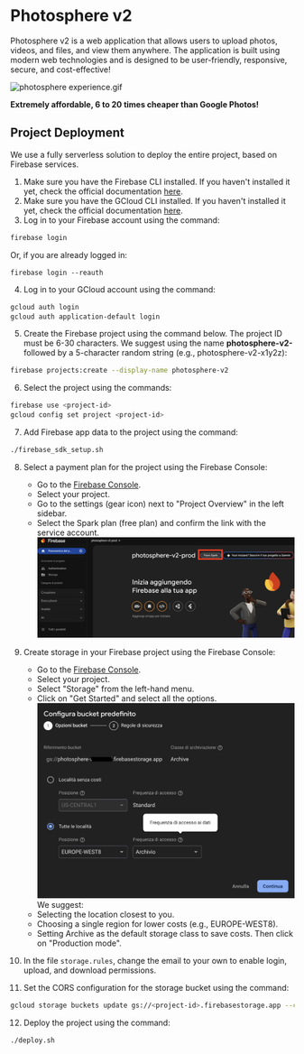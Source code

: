 # Photosphere v2

Photosphere v2 is a web application that allows users to upload photos, videos, and files, and view them anywhere. 
The application is built using modern web technologies and is designed to be user-friendly, responsive, secure, and cost-effective!

![photosphere experience.gif](doc/photosphere%20experience.gif)

**Extremely affordable, 6 to 20 times cheaper than Google Photos!**

## Project Deployment
We use a fully serverless solution to deploy the entire project, based on Firebase services.
1. Make sure you have the Firebase CLI installed. If you haven't installed it yet, check the official documentation [here](https://firebase.google.com/docs/cli#install_the_firebase_cli).
2. Make sure you have the GCloud CLI installed. If you haven't installed it yet, check the official documentation [here](https://cloud.google.com/sdk/docs/install).
3. Log in to your Firebase account using the command:
```sh
firebase login
```
Or, if you are already logged in:
```
firebase login --reauth
```

4. Log in to your GCloud account using the command:
```sh
gcloud auth login
gcloud auth application-default login
```

5. Create the Firebase project using the command below. 
The project ID must be 6-30 characters. 
We suggest using the name **photosphere-v2-** followed by a 5-character random string (e.g., photosphere-v2-x1y2z):
```sh
firebase projects:create --display-name photosphere-v2
```

6. Select the project using the commands:
```sh
firebase use <project-id>
gcloud config set project <project-id>
```

7. Add Firebase app data to the project using the command:
```bash
./firebase_sdk_setup.sh
```

8. Select a payment plan for the project using the Firebase Console:
    * Go to the [Firebase Console](https://console.firebase.google.com/).
    * Select your project.
    * Go to the settings (gear icon) next to "Project Overview" in the left sidebar.
    * Select the Spark plan (free plan) and confirm the link with the service account.
![link_billing_account.png](doc/assets/link_billing_account.png)

9. Create storage in your Firebase project using the Firebase Console:
    * Go to the [Firebase Console](https://console.firebase.google.com/).
    * Select your project.
    * Select "Storage" from the left-hand menu.
    * Click on "Get Started" and select all the options.
![bucket-options.png](doc/assets/bucket-options.png)
   We suggest:
    * Selecting the location closest to you.
    * Choosing a single region for lower costs (e.g., EUROPE-WEST8).
    * Setting Archive as the default storage class to save costs.
Then click on "Production mode".

10. In the file `storage.rules`, change the email to your own to enable login, upload, and download permissions.

11. Set the CORS configuration for the storage bucket using the command:
```sh
gcloud storage buckets update gs://<project-id>.firebasestorage.app --cors-file=cors.json
```

12. Deploy the project using the command:
```sh
./deploy.sh
```